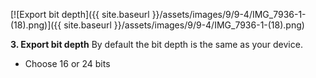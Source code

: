 ---
---

[![Export bit depth]({{ site.baseurl }}/assets/images/9/9-4/IMG_7936-1-(18).png)]({{
site.baseurl }}/assets/images/9/9-4/IMG_7936-1-(18).png)

**3. Export bit depth**
By default the bit depth is the same as your device.

- Choose 16 or 24 bits
